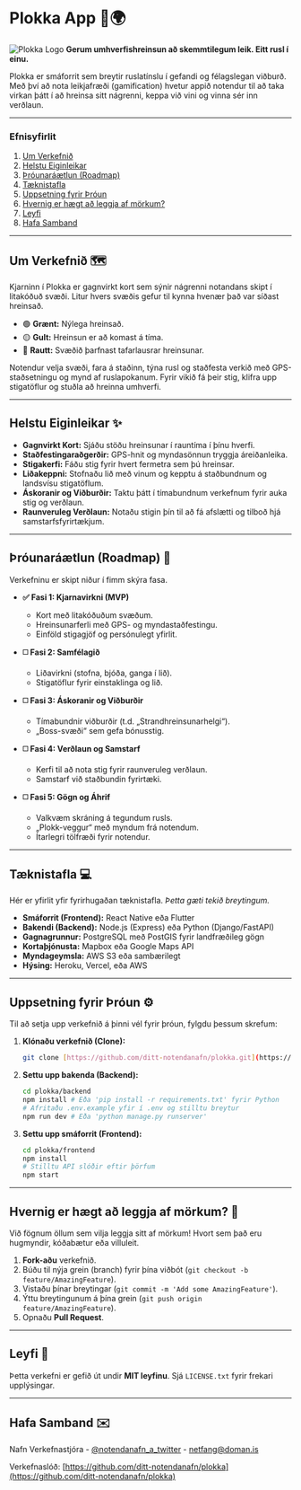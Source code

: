 # Plokka App 🚮🌍

![Plokka Logo](https://via.placeholder.com/300x150.png?text=Plokka+Logo) **Gerum umhverfishreinsun að skemmtilegum leik. Eitt rusl í einu.**

Plokka er smáforrit sem breytir ruslatínslu í gefandi og félagslegan viðburð. Með því að nota leikjafræði (gamification) hvetur appið notendur til að taka virkan þátt í að hreinsa sitt nágrenni, keppa við vini og vinna sér inn verðlaun.

---

### **Efnisyfirlit**
1. [Um Verkefnið](#um-verkefnið-)
2. [Helstu Eiginleikar](#helstu-eiginleikar-)
3. [Þróunaráætlun (Roadmap)](#þróunaráætlun--roadmap-)
4. [Tæknistafla](#tæknistafla-)
5. [Uppsetning fyrir Þróun](#uppsetning-fyrir-þróun-)
6. [Hvernig er hægt að leggja af mörkum?](#hvernig-er-hægt-að-leggja-af-mörkum--)
7. [Leyfi](#leyfi-)
8. [Hafa Samband](#hafa-samband-)

---

## **Um Verkefnið** 🗺️

Kjarninn í Plokka er gagnvirkt kort sem sýnir nágrenni notandans skipt í litakóðuð svæði. Litur hvers svæðis gefur til kynna hvenær það var síðast hreinsað.

* 🟢 **Grænt:** Nýlega hreinsað.
* 🟡 **Gult:** Hreinsun er að komast á tíma.
* 🔴 **Rautt:** Svæðið þarfnast tafarlausrar hreinsunar.

Notendur velja svæði, fara á staðinn, týna rusl og staðfesta verkið með GPS-staðsetningu og mynd af ruslapokanum. Fyrir vikið fá þeir stig, klifra upp stigatöflur og stuðla að hreinna umhverfi.

---

## **Helstu Eiginleikar** ✨

* **Gagnvirkt Kort:** Sjáðu stöðu hreinsunar í rauntíma í þínu hverfi.
* **Staðfestingaraðgerðir:** GPS-hnit og myndasönnun tryggja áreiðanleika.
* **Stigakerfi:** Fáðu stig fyrir hvert fermetra sem þú hreinsar.
* **Liðakeppni:** Stofnaðu lið með vinum og kepptu á staðbundnum og landsvísu stigatöflum.
* **Áskoranir og Viðburðir:** Taktu þátt í tímabundnum verkefnum fyrir auka stig og verðlaun.
* **Raunveruleg Verðlaun:** Notaðu stigin þín til að fá afslætti og tilboð hjá samstarfsfyrirtækjum.

---

## **Þróunaráætlun (Roadmap)** 🚀

Verkefninu er skipt niður í fimm skýra fasa.

* **✅ Fasi 1: Kjarnavirkni (MVP)**
    * Kort með litakóðuðum svæðum.
    * Hreinsunarferli með GPS- og myndastaðfestingu.
    * Einföld stigagjöf og persónulegt yfirlit.

* **◻️ Fasi 2: Samfélagið**
    * Liðavirkni (stofna, bjóða, ganga í lið).
    * Stigatöflur fyrir einstaklinga og lið.

* **◻️ Fasi 3: Áskoranir og Viðburðir**
    * Tímabundnir viðburðir (t.d. „Strandhreinsunarhelgi“).
    * „Boss-svæði“ sem gefa bónusstig.

* **◻️ Fasi 4: Verðlaun og Samstarf**
    * Kerfi til að nota stig fyrir raunveruleg verðlaun.
    * Samstarf við staðbundin fyrirtæki.

* **◻️ Fasi 5: Gögn og Áhrif**
    * Valkvæm skráning á tegundum rusls.
    * „Plokk-veggur“ með myndum frá notendum.
    * Ítarlegri tölfræði fyrir notendur.

---

## **Tæknistafla** 💻

Hér er yfirlit yfir fyrirhugaðan tæknistafla. *Þetta gæti tekið breytingum.*

* **Smáforrit (Frontend):** React Native eða Flutter
* **Bakendi (Backend):** Node.js (Express) eða Python (Django/FastAPI)
* **Gagnagrunnur:** PostgreSQL með PostGIS fyrir landfræðileg gögn
* **Kortaþjónusta:** Mapbox eða Google Maps API
* **Myndageymsla:** AWS S3 eða sambærilegt
* **Hýsing:** Heroku, Vercel, eða AWS

---

## **Uppsetning fyrir Þróun** ⚙️

Til að setja upp verkefnið á þinni vél fyrir þróun, fylgdu þessum skrefum:

1.  **Klónaðu verkefnið (Clone):**
    ```sh
    git clone [https://github.com/ditt-notendanafn/plokka.git](https://github.com/ditt-notendanafn/plokka.git)
    ```

2.  **Settu upp bakenda (Backend):**
    ```sh
    cd plokka/backend
    npm install # Eða 'pip install -r requirements.txt' fyrir Python
    # Afritaðu .env.example yfir í .env og stilltu breytur
    npm run dev # Eða 'python manage.py runserver'
    ```

3.  **Settu upp smáforrit (Frontend):**
    ```sh
    cd plokka/frontend
    npm install
    # Stilltu API slóðir eftir þörfum
    npm start
    ```

---

## **Hvernig er hægt að leggja af mörkum?** 🙌

Við fögnum öllum sem vilja leggja sitt af mörkum! Hvort sem það eru hugmyndir, kóðabætur eða villuleit.

1.  **Fork-aðu** verkefnið.
2.  Búðu til nýja grein (branch) fyrir þína viðbót (`git checkout -b feature/AmazingFeature`).
3.  Vistaðu þínar breytingar (`git commit -m 'Add some AmazingFeature'`).
4.  Ýttu breytingunum á þína grein (`git push origin feature/AmazingFeature`).
5.  Opnaðu **Pull Request**.

---

## **Leyfi** 📜

Þetta verkefni er gefið út undir **MIT leyfinu**. Sjá `LICENSE.txt` fyrir frekari upplýsingar.

---

## **Hafa Samband** ✉️

Nafn Verkefnastjóra - [@notendanafn_a_twitter](https://twitter.com/notendanafn) - netfang@doman.is

Verkefnaslóð: [https://github.com/ditt-notendanafn/plokka](https://github.com/ditt-notendanafn/plokka)